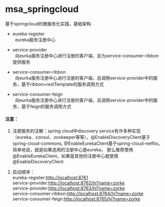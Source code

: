 # msa_springcloud
基于springcloud的微服务化实践，基础架构

* eureka-register<br>
&nbsp;&nbsp;eureka服务注册中心

* service-provider<br>
&nbsp;&nbsp;向eurka服务注册中心进行注册的客户端，且为service-consumer-ribbon提供服务

* service-consumer-ribbon<br>
&nbsp;&nbsp;向eurka服务注册中心进行注册的客户端，且调用service-provider中的服务，基于ribbon+restTemplate的服务调用方式

* service-consumer-feign<br>
&nbsp;&nbsp;向eurka服务注册中心进行注册的客户端，且调用service-provider中的服务，基于feign的服务调用方式

#### 注意：
1. 注册服务的注解：spring cloud中discovery service有许多种实现（eureka、consul、zookeeper等等），@EnableDiscoveryClient基于
spring-cloud-commons, @EnableEurekaClient基于spring-cloud-netflix。简单地说，就是如果选用的注册中心是eureka，
那么推荐使用@EnableEurekaClient，如果是其他的注册中心就使用@EnableDiscoveryClient

2. 启动顺序：<br>
eureka-register:[http://localhost:8761](http://localhost:8761)<br>
service-provider:[http://localhost:8762/hi?name=zorke](http://localhost:8762/hi?name=zorke)<br>
service-provider:[http://localhost:8763/hi?name=zorke](http://localhost:8763/hi?name=zorke)<br>
service-consumer-ribbon:[http://localhost:8764/hi?name=zorke](http://localhost:8764/hi?name=zorke)<br>
service-consumer-feign:[http://localhost:8765/hi?name=zorke](http://localhost:8765/hi?name=zorke)<br>
